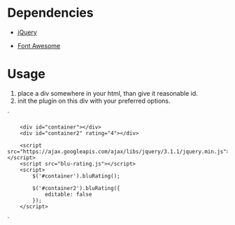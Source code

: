 # Dependencies

* [jQuery](https://jquery.com/)

* [Font Awesome](fontawesome.io/)

# Usage

1. place a div somewhere in your html, than give it reasonable id.
2. init the plugin on this div with your preferred options.

`

        <div id="container"></div>
        <div id="container2" rating="4"></div>

        <script src="https://ajax.googleapis.com/ajax/libs/jquery/3.1.1/jquery.min.js"></script>
        <script src="blu-rating.js"></script>
        <script>
            $('#container').bluRating();
            
            $('#container2').bluRating({
                editable: false
            });
        </script>

`
